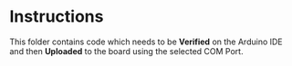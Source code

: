 # Instructions
This folder contains code which needs to be **Verified** on the Arduino IDE and then **Uploaded** to the board using the selected COM Port.
